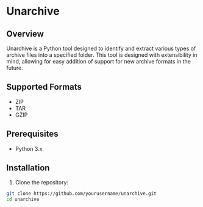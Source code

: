 # Unarchive

## Overview

Unarchive is a Python tool designed to identify and extract various types of archive files into a specified folder. This tool is designed with extensibility in mind, allowing for easy addition of support for new archive formats in the future.

## Supported Formats

- ZIP
- TAR
- GZIP

## Prerequisites

- Python 3.x

## Installation

1. Clone the repository:

```sh
git clone https://github.com/yourusername/unarchive.git
cd unarchive

